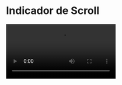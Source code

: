 # Indicador de Scroll
####

<video controls autoplay>
  <source src="indicator.mp4" type="video/mp4">
</video>